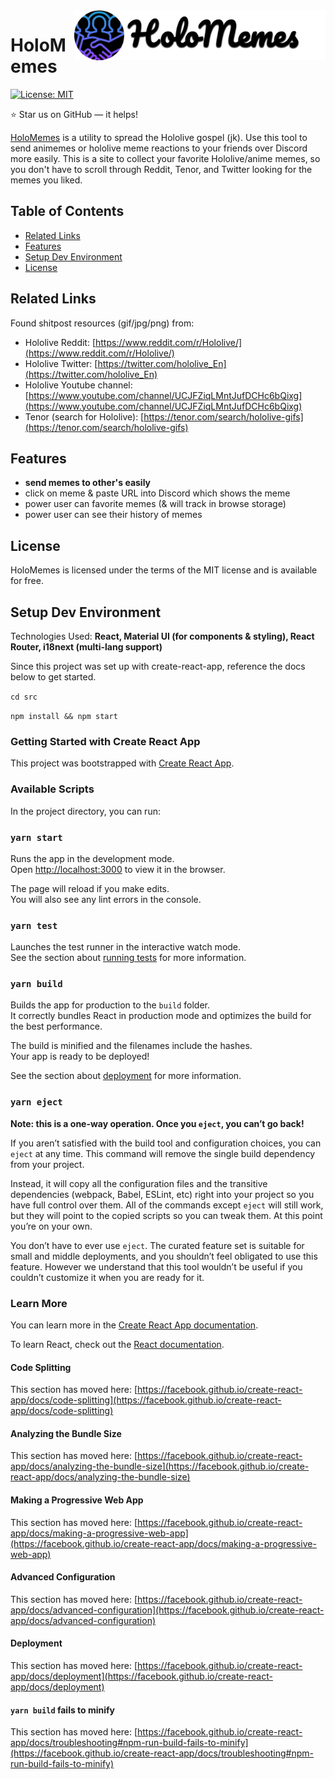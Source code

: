 <a href="https://aimeos.org/">
    <img src="holomemes_logo.png" alt="holomemes logo" title="holomemes" align="right" height="80" />
</a>

HoloMemes
======================

[![License: MIT](https://img.shields.io/badge/License-MIT-yellow.svg)](https://opensource.org/licenses/MIT)  

:star: Star us on GitHub — it helps!

[HoloMemes](https://aimeos.org/typo3-shop-extension) is a utility to spread the Hololive gospel (jk). Use this tool to send animemes or hololive meme reactions to your friends over Discord more easily. This is a site to collect your favorite Hololive/anime memes, so you don't have to scroll through Reddit, Tenor, and Twitter looking for the memes you liked.

## Table of Contents

- [Related Links](#related-links)
- [Features](#features)
- [Setup Dev Environment](#setup-dev-environment)
- [License](#license)

## Related Links

Found shitpost resources (gif/jpg/png) from:
- Hololive Reddit: [https://www.reddit.com/r/Hololive/](https://www.reddit.com/r/Hololive/)
- Hololive Twitter: [https://twitter.com/hololive_En](https://twitter.com/hololive_En)
- Hololive Youtube channel: [https://www.youtube.com/channel/UCJFZiqLMntJufDCHc6bQixg](https://www.youtube.com/channel/UCJFZiqLMntJufDCHc6bQixg)
- Tenor (search for Hololive): [https://tenor.com/search/hololive-gifs](https://tenor.com/search/hololive-gifs)

## Features

- **send memes to other's easily**
- click on meme & paste URL into Discord which shows the meme
- power user can favorite memes (& will track in browse storage)
- power user can see their history of memes

## License

HoloMemes is licensed under the terms of the MIT license and is available for free.

## Setup Dev Environment
Technologies Used: **React, Material UI (for components & styling), React Router, i18next (multi-lang support)**

Since this project was set up with create-react-app, reference the docs below to get started.

`cd src`

`npm install && npm start`

### Getting Started with Create React App
This project was bootstrapped with [Create React App](https://github.com/facebook/create-react-app).

### Available Scripts

In the project directory, you can run:

### `yarn start`

Runs the app in the development mode.\
Open [http://localhost:3000](http://localhost:3000) to view it in the browser.

The page will reload if you make edits.\
You will also see any lint errors in the console.

### `yarn test`

Launches the test runner in the interactive watch mode.\
See the section about [running tests](https://facebook.github.io/create-react-app/docs/running-tests) for more information.

### `yarn build`

Builds the app for production to the `build` folder.\
It correctly bundles React in production mode and optimizes the build for the best performance.

The build is minified and the filenames include the hashes.\
Your app is ready to be deployed!

See the section about [deployment](https://facebook.github.io/create-react-app/docs/deployment) for more information.

### `yarn eject`

**Note: this is a one-way operation. Once you `eject`, you can’t go back!**

If you aren’t satisfied with the build tool and configuration choices, you can `eject` at any time. This command will remove the single build dependency from your project.

Instead, it will copy all the configuration files and the transitive dependencies (webpack, Babel, ESLint, etc) right into your project so you have full control over them. All of the commands except `eject` will still work, but they will point to the copied scripts so you can tweak them. At this point you’re on your own.

You don’t have to ever use `eject`. The curated feature set is suitable for small and middle deployments, and you shouldn’t feel obligated to use this feature. However we understand that this tool wouldn’t be useful if you couldn’t customize it when you are ready for it.

### Learn More

You can learn more in the [Create React App documentation](https://facebook.github.io/create-react-app/docs/getting-started).

To learn React, check out the [React documentation](https://reactjs.org/).

#### Code Splitting

This section has moved here: [https://facebook.github.io/create-react-app/docs/code-splitting](https://facebook.github.io/create-react-app/docs/code-splitting)

#### Analyzing the Bundle Size

This section has moved here: [https://facebook.github.io/create-react-app/docs/analyzing-the-bundle-size](https://facebook.github.io/create-react-app/docs/analyzing-the-bundle-size)

#### Making a Progressive Web App

This section has moved here: [https://facebook.github.io/create-react-app/docs/making-a-progressive-web-app](https://facebook.github.io/create-react-app/docs/making-a-progressive-web-app)

#### Advanced Configuration

This section has moved here: [https://facebook.github.io/create-react-app/docs/advanced-configuration](https://facebook.github.io/create-react-app/docs/advanced-configuration)

#### Deployment

This section has moved here: [https://facebook.github.io/create-react-app/docs/deployment](https://facebook.github.io/create-react-app/docs/deployment)

#### `yarn build` fails to minify

This section has moved here: [https://facebook.github.io/create-react-app/docs/troubleshooting#npm-run-build-fails-to-minify](https://facebook.github.io/create-react-app/docs/troubleshooting#npm-run-build-fails-to-minify)
